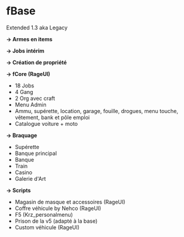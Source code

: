 # fBase

Extended 1.3 aka Legacy

**-> Armes en items**

**-> Jobs intérim**

**-> Création de propriété**

**-> fCore (RageUI)**
- 18 Jobs
- 4 Gang
- 2 Org avec craft
- Menu Admin
- Ammu, supérette, location, garage, fouille, drogues, menu touche, vêtement, bank et pôle emploi
- Catalogue voiture + moto

**-> Braquage**
- Supérette
- Banque principal
- Banque
- Train
- Casino
- Galerie d'Art

**-> Scripts**
- Magasin de masque et accessoires (RageUI)
- Coffre véhicule by Nehco (RageUI)
- F5 (Krz_personalmenu)
- Prison de la v5 (adapté à la base)
- Custom véhicule (RageUI)
